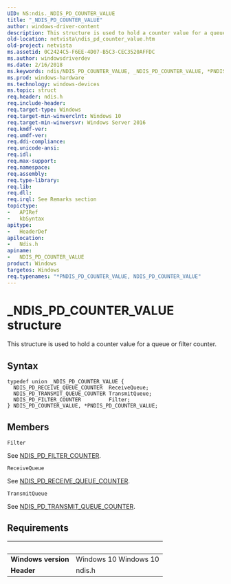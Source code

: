 ```yaml
---
UID: NS:ndis._NDIS_PD_COUNTER_VALUE
title: "_NDIS_PD_COUNTER_VALUE"
author: windows-driver-content
description: This structure is used to hold a counter value for a queue or filter counter.
old-location: netvista\ndis_pd_counter_value.htm
old-project: netvista
ms.assetid: 0C2424C5-F6EE-4D07-B5C3-CEC3520AFFDC
ms.author: windowsdriverdev
ms.date: 2/16/2018
ms.keywords: ndis/NDIS_PD_COUNTER_VALUE, _NDIS_PD_COUNTER_VALUE, *PNDIS_PD_COUNTER_VALUE, PNDIS_PD_COUNTER_VALUE, NDIS_PD_COUNTER_VALUE, PNDIS_PD_COUNTER_VALUE union pointer [Network Drivers Starting with Windows Vista], netvista.ndis_pd_counter_value, ndis/PNDIS_PD_COUNTER_VALUE, NDIS_PD_COUNTER_VALUE union [Network Drivers Starting with Windows Vista]
ms.prod: windows-hardware
ms.technology: windows-devices
ms.topic: struct
req.header: ndis.h
req.include-header: 
req.target-type: Windows
req.target-min-winverclnt: Windows 10
req.target-min-winversvr: Windows Server 2016
req.kmdf-ver: 
req.umdf-ver: 
req.ddi-compliance: 
req.unicode-ansi: 
req.idl: 
req.max-support: 
req.namespace: 
req.assembly: 
req.type-library: 
req.lib: 
req.dll: 
req.irql: See Remarks section
topictype:
-	APIRef
-	kbSyntax
apitype:
-	HeaderDef
apilocation:
-	Ndis.h
apiname:
-	NDIS_PD_COUNTER_VALUE
product: Windows
targetos: Windows
req.typenames: "*PNDIS_PD_COUNTER_VALUE, NDIS_PD_COUNTER_VALUE"
---
```


# _NDIS_PD_COUNTER_VALUE structure
This structure is used to hold a counter value for a queue or filter counter.

## Syntax
````
typedef union _NDIS_PD_COUNTER_VALUE {
  NDIS_PD_RECEIVE_QUEUE_COUNTER  ReceiveQueue;
  NDIS_PD_TRANSMIT_QUEUE_COUNTER TransmitQueue;
  NDIS_PD_FILTER_COUNTER         Filter;
} NDIS_PD_COUNTER_VALUE, *PNDIS_PD_COUNTER_VALUE;
````

## Members


`Filter`

See <a href="..\ndis\ns-ndis-_ndis_pd_filter_counter.md">NDIS_PD_FILTER_COUNTER</a>.

`ReceiveQueue`

See <a href="..\ndis\ns-ndis-_ndis_pd_receive_queue_counter.md">NDIS_PD_RECEIVE_QUEUE_COUNTER</a>.

`TransmitQueue`

See <a href="..\ndis\ns-ndis-_ndis_pd_transmit_queue_counter.md">NDIS_PD_TRANSMIT_QUEUE_COUNTER</a>.


## Requirements
| &nbsp; | &nbsp; |
| ---- |:---- |
| **Windows version** | Windows 10 Windows 10 |
| **Header** | ndis.h |